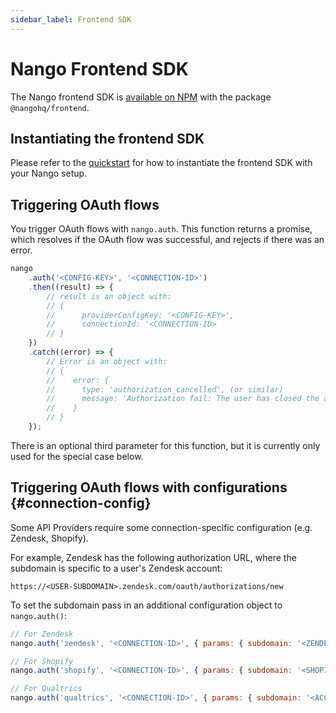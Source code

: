 ```yaml
---
sidebar_label: Frontend SDK
---
```


# Nango Frontend SDK

The Nango frontend SDK is [available on NPM](https://www.npmjs.com/package/@nangohq/frontend) with the package `@nangohq/frontend`.

## Instantiating the frontend SDK

Please refer to the [quickstart](/quickstart.md#step-3-trigger-the-oauth-flow-from-the-frontend) for how to instantiate the frontend SDK with your Nango setup.

## Triggering OAuth flows

You trigger OAuth flows with `nango.auth`. This function returns a promise, which resolves if the OAuth flow was successful, and rejects if there was an error.

```js
nango
    .auth('<CONFIG-KEY>', '<CONNECTION-ID>')
    .then((result) => {
        // result is an object with:
        // {
        //      providerConfigKey: '<CONFIG-KEY>',
        //      connectionId: '<CONNECTION-ID>
        // }
    })
    .catch((error) => {
        // Error is an object with:
        // {
        //    error: {
        //      type: 'authorization_cancelled', (or similar)
        //      message: 'Authorization fail: The user has closed the authorization modal before the process was complete.'  (or similar)
        //    }
        // }
    });
```

There is an optional third parameter for this function, but it is currently only used for the special case below.

## Triggering OAuth flows with configurations {#connection-config}

Some API Providers require some connection-specific configuration (e.g. Zendesk, Shopify).

For example, Zendesk has the following authorization URL, where the subdomain is specific to a user's Zendesk account:

```
https://<USER-SUBDOMAIN>.zendesk.com/oauth/authorizations/new
```

To set the subdomain pass in an additional configuration object to `nango.auth()`:

```javascript
// For Zendesk
nango.auth('zendesk', '<CONNECTION-ID>', { params: { subdomain: '<ZENDESK-SUBDOMAIN>' } });

// For Shopify
nango.auth('shopify', '<CONNECTION-ID>', { params: { subdomain: '<SHOPIFY-SUBDOMAIN>' } });

// For Qualtrics
nango.auth('qualtrics', '<CONNECTION-ID>', { params: { subdomain: '<ACCOUNT-DATACENTER>' } });
```
